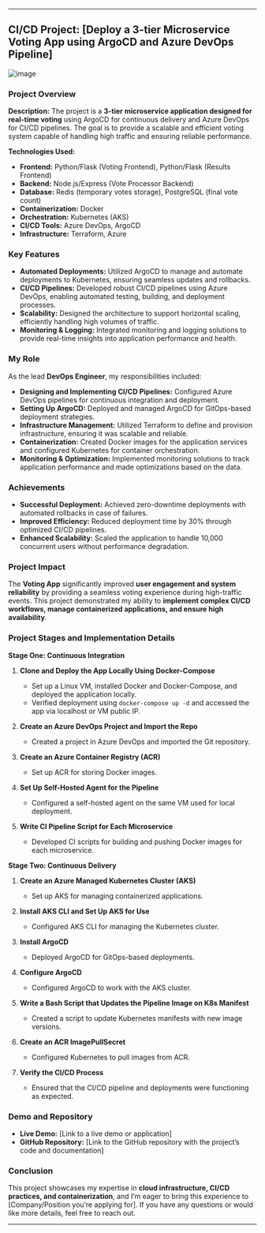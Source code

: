 

---

## CI/CD Project: [Deploy a 3-tier Microservice Voting App using ArgoCD and Azure DevOps Pipeline]
![image](https://github.com/user-attachments/assets/99e3f91e-44fc-48b2-b06c-6dc90d37e0ee)

### Project Overview
**Description:**
The project is a **3-tier microservice application designed for real-time voting** using ArgoCD for continuous delivery and Azure DevOps for CI/CD pipelines. The goal is to provide a scalable and efficient voting system capable of handling high traffic and ensuring reliable performance.

**Technologies Used:**
- **Frontend:** Python/Flask (Voting Frontend), Python/Flask (Results Frontend)
- **Backend:** Node.js/Express (Vote Processor Backend)
- **Database:** Redis (temporary votes storage), PostgreSQL (final vote count)
- **Containerization:** Docker
- **Orchestration:** Kubernetes (AKS)
- **CI/CD Tools:** Azure DevOps, ArgoCD
- **Infrastructure:** Terraform, Azure

### Key Features
- **Automated Deployments:** Utilized ArgoCD to manage and automate deployments to Kubernetes, ensuring seamless updates and rollbacks.
- **CI/CD Pipelines:** Developed robust CI/CD pipelines using Azure DevOps, enabling automated testing, building, and deployment processes.
- **Scalability:** Designed the architecture to support horizontal scaling, efficiently handling high volumes of traffic.
- **Monitoring & Logging:** Integrated monitoring and logging solutions to provide real-time insights into application performance and health.

### My Role
As the lead **DevOps Engineer**, my responsibilities included:
- **Designing and Implementing CI/CD Pipelines:** Configured Azure DevOps pipelines for continuous integration and deployment.
- **Setting Up ArgoCD:** Deployed and managed ArgoCD for GitOps-based deployment strategies.
- **Infrastructure Management:** Utilized Terraform to define and provision infrastructure, ensuring it was scalable and reliable.
- **Containerization:** Created Docker images for the application services and configured Kubernetes for container orchestration.
- **Monitoring & Optimization:** Implemented monitoring solutions to track application performance and made optimizations based on the data.

### Achievements
- **Successful Deployment:** Achieved zero-downtime deployments with automated rollbacks in case of failures.
- **Improved Efficiency:** Reduced deployment time by 30% through optimized CI/CD pipelines.
- **Enhanced Scalability:** Scaled the application to handle 10,000 concurrent users without performance degradation.

### Project Impact
The **Voting App** significantly improved **user engagement and system reliability** by providing a seamless voting experience during high-traffic events. This project demonstrated my ability to **implement complex CI/CD workflows, manage containerized applications, and ensure high availability**.

### Project Stages and Implementation Details

**Stage One: Continuous Integration**
1. **Clone and Deploy the App Locally Using Docker-Compose**
   - Set up a Linux VM, installed Docker and Docker-Compose, and deployed the application locally.
   - Verified deployment using `docker-compose up -d` and accessed the app via localhost or VM public IP.

2. **Create an Azure DevOps Project and Import the Repo**
   - Created a project in Azure DevOps and imported the Git repository.

3. **Create an Azure Container Registry (ACR)**
   - Set up ACR for storing Docker images.

4. **Set Up Self-Hosted Agent for the Pipeline**
   - Configured a self-hosted agent on the same VM used for local deployment.

5. **Write CI Pipeline Script for Each Microservice**
   - Developed CI scripts for building and pushing Docker images for each microservice.

**Stage Two: Continuous Delivery**
1. **Create an Azure Managed Kubernetes Cluster (AKS)**
   - Set up AKS for managing containerized applications.

2. **Install AKS CLI and Set Up AKS for Use**
   - Configured AKS CLI for managing the Kubernetes cluster.

3. **Install ArgoCD**
   - Deployed ArgoCD for GitOps-based deployments.

4. **Configure ArgoCD**
   - Configured ArgoCD to work with the AKS cluster.

5. **Write a Bash Script that Updates the Pipeline Image on K8s Manifest**
   - Created a script to update Kubernetes manifests with new image versions.

6. **Create an ACR ImagePullSecret**
   - Configured Kubernetes to pull images from ACR.

7. **Verify the CI/CD Process**
   - Ensured that the CI/CD pipeline and deployments were functioning as expected.

### Demo and Repository
- **Live Demo:** [Link to a live demo or application]
- **GitHub Repository:** [Link to the GitHub repository with the project’s code and documentation]

### Conclusion
This project showcases my expertise in **cloud infrastructure, CI/CD practices, and containerization**, and I’m eager to bring this experience to [Company/Position you’re applying for]. If you have any questions or would like more details, feel free to reach out.

---

